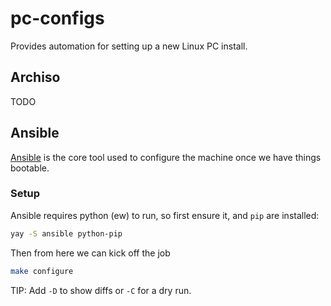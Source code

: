 # pc-configs

Provides automation for setting up a new Linux PC install.

## Archiso

TODO

## Ansible

[Ansible](https://www.ansible.com/) is the core tool used to configure the machine once we have things bootable.

### Setup

Ansible requires python (ew) to run, so first ensure it, and `pip` are installed:

```sh
yay -S ansible python-pip
```

Then from here we can kick off the job

```sh
make configure
```

TIP: Add `-D` to show diffs or `-C` for a dry run.
